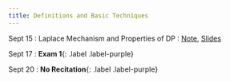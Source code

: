 ```yaml
---
title: Definitions and Basic Techniques
---
```


Sept 15
: Laplace Mechanism and Properties of DP
  : [Note](https://drive.google.com/file/d/15EA-6-nh3n7KEA-S4926CPDFerVflz3g/view?usp=sharing),
  [Slides](https://drive.google.com/file/d/19iW2qi4gW8eiz9QmILZ8cjO4MgsCKBSg/view?usp=sharing)


Sept 17
: **Exam 1**{: .label .label-purple}


Sept 20
: **No Recitation**{: .label .label-purple}

